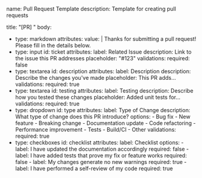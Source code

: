 name: Pull Request Template
description: Template for creating pull requests

title: "[PR] "
body:

- type: markdown
  attributes:
  value: |
  Thanks for submitting a pull request! Please fill in the details below.
- type: input
  id: ticket
  attributes:
  label: Related Issue
  description: Link to the issue this PR addresses
  placeholder: "#123"
  validations:
  required: false
- type: textarea
  id: description
  attributes:
  label: Description
  description: Describe the changes you've made
  placeholder: This PR adds...
  validations:
  required: true
- type: textarea
  id: testing
  attributes:
  label: Testing
  description: Describe how you tested these changes
  placeholder: Added unit tests for...
  validations:
  required: true
- type: dropdown
  id: type
  attributes:
  label: Type of Change
  description: What type of change does this PR introduce?
  options: - Bug fix - New feature - Breaking change - Documentation update - Code refactoring - Performance improvement - Tests - Build/CI - Other
  validations:
  required: true
- type: checkboxes
  id: checklist
  attributes:
  label: Checklist
  options: - label: I have updated the documentation accordingly
  required: false - label: I have added tests that prove my fix or feature works
  required: false - label: My changes generate no new warnings
  required: true - label: I have performed a self-review of my code
  required: true
